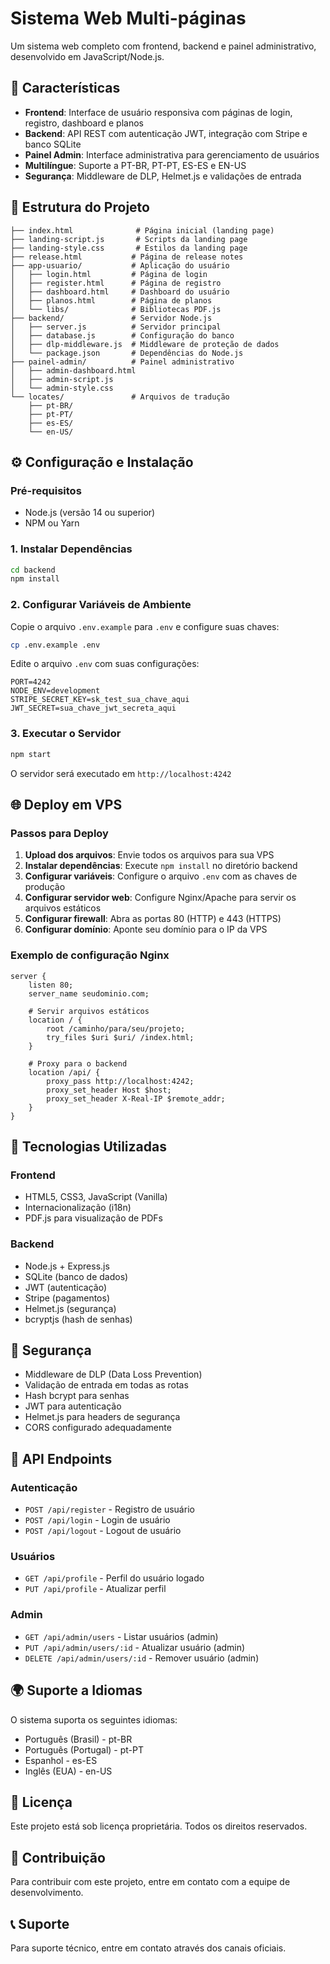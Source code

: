 # Sistema Web Multi-páginas

Um sistema web completo com frontend, backend e painel administrativo, desenvolvido em JavaScript/Node.js.

## 🚀 Características

- **Frontend**: Interface de usuário responsiva com páginas de login, registro, dashboard e planos
- **Backend**: API REST com autenticação JWT, integração com Stripe e banco SQLite
- **Painel Admin**: Interface administrativa para gerenciamento de usuários
- **Multilíngue**: Suporte a PT-BR, PT-PT, ES-ES e EN-US
- **Segurança**: Middleware de DLP, Helmet.js e validações de entrada

## 📁 Estrutura do Projeto

```
├── index.html              # Página inicial (landing page)
├── landing-script.js       # Scripts da landing page
├── landing-style.css       # Estilos da landing page
├── release.html           # Página de release notes
├── app-usuario/           # Aplicação do usuário
│   ├── login.html         # Página de login
│   ├── register.html      # Página de registro
│   ├── dashboard.html     # Dashboard do usuário
│   ├── planos.html        # Página de planos
│   └── libs/              # Bibliotecas PDF.js
├── backend/               # Servidor Node.js
│   ├── server.js          # Servidor principal
│   ├── database.js        # Configuração do banco
│   ├── dlp-middleware.js  # Middleware de proteção de dados
│   └── package.json       # Dependências do Node.js
├── painel-admin/          # Painel administrativo
│   ├── admin-dashboard.html
│   ├── admin-script.js
│   └── admin-style.css
└── locates/               # Arquivos de tradução
    ├── pt-BR/
    ├── pt-PT/
    ├── es-ES/
    └── en-US/
```

## ⚙️ Configuração e Instalação

### Pré-requisitos

- Node.js (versão 14 ou superior)
- NPM ou Yarn

### 1. Instalar Dependências

```bash
cd backend
npm install
```

### 2. Configurar Variáveis de Ambiente

Copie o arquivo `.env.example` para `.env` e configure suas chaves:

```bash
cp .env.example .env
```

Edite o arquivo `.env` com suas configurações:

```env
PORT=4242
NODE_ENV=development
STRIPE_SECRET_KEY=sk_test_sua_chave_aqui
JWT_SECRET=sua_chave_jwt_secreta_aqui
```

### 3. Executar o Servidor

```bash
npm start
```

O servidor será executado em `http://localhost:4242`

## 🌐 Deploy em VPS

### Passos para Deploy

1. **Upload dos arquivos**: Envie todos os arquivos para sua VPS
2. **Instalar dependências**: Execute `npm install` no diretório backend
3. **Configurar variáveis**: Configure o arquivo `.env` com as chaves de produção
4. **Configurar servidor web**: Configure Nginx/Apache para servir os arquivos estáticos
5. **Configurar firewall**: Abra as portas 80 (HTTP) e 443 (HTTPS)
6. **Configurar domínio**: Aponte seu domínio para o IP da VPS

### Exemplo de configuração Nginx

```nginx
server {
    listen 80;
    server_name seudominio.com;
    
    # Servir arquivos estáticos
    location / {
        root /caminho/para/seu/projeto;
        try_files $uri $uri/ /index.html;
    }
    
    # Proxy para o backend
    location /api/ {
        proxy_pass http://localhost:4242;
        proxy_set_header Host $host;
        proxy_set_header X-Real-IP $remote_addr;
    }
}
```

## 🔧 Tecnologias Utilizadas

### Frontend
- HTML5, CSS3, JavaScript (Vanilla)
- Internacionalização (i18n)
- PDF.js para visualização de PDFs

### Backend
- Node.js + Express.js
- SQLite (banco de dados)
- JWT (autenticação)
- Stripe (pagamentos)
- Helmet.js (segurança)
- bcryptjs (hash de senhas)

## 🔐 Segurança

- Middleware de DLP (Data Loss Prevention)
- Validação de entrada em todas as rotas
- Hash bcrypt para senhas
- JWT para autenticação
- Helmet.js para headers de segurança
- CORS configurado adequadamente

## 📝 API Endpoints

### Autenticação
- `POST /api/register` - Registro de usuário
- `POST /api/login` - Login de usuário
- `POST /api/logout` - Logout de usuário

### Usuários
- `GET /api/profile` - Perfil do usuário logado
- `PUT /api/profile` - Atualizar perfil

### Admin
- `GET /api/admin/users` - Listar usuários (admin)
- `PUT /api/admin/users/:id` - Atualizar usuário (admin)
- `DELETE /api/admin/users/:id` - Remover usuário (admin)

## 🌍 Suporte a Idiomas

O sistema suporta os seguintes idiomas:
- Português (Brasil) - pt-BR
- Português (Portugal) - pt-PT
- Espanhol - es-ES
- Inglês (EUA) - en-US

## 📄 Licença

Este projeto está sob licença proprietária. Todos os direitos reservados.

## 🤝 Contribuição

Para contribuir com este projeto, entre em contato com a equipe de desenvolvimento.

## 📞 Suporte

Para suporte técnico, entre em contato através dos canais oficiais.